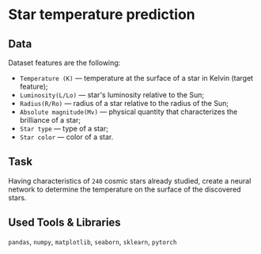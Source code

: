 # Star temperature prediction

## Data

Dataset features are the following:

- `Temperature (K)` — temperature at the surface of a star in Kelvin (target feature);
- `Luminosity(L/Lo)` — star's luminosity relative to the Sun;
- `Radius(R/Ro)` — radius of a star relative to the radius of the Sun;
- `Absolute magnitude(Mv)` — physical quantity that characterizes the brilliance of a star;
- `Star type` — type of a star; 
- `Star color` — color of a star.

## Task

Having characteristics of `240` cosmic stars already studied, create a neural network to determine the temperature on the surface of the discovered stars.

## Used Tools & Libraries
`pandas`, `numpy`, `matplotlib`, `seaborn`, `sklearn`, `pytorch`
